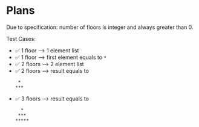 # Plans

Due to specification: number of floors is integer and always greater than 0.

Test Cases:
- ✅ 1 floor --> 1 element list
- ✅ 1 floor --> first element equals to `*`
- ✅ 2 floors --> 2 element list
- ✅ 2 floors --> result equals to 
  ```text
   * 
  ***
  ```
- ✅ 3 floors --> result equals to
  ```text
    *  
   *** 
  *****
  ```
